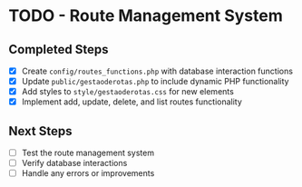 # TODO - Route Management System

## Completed Steps
- [x] Create `config/routes_functions.php` with database interaction functions
- [x] Update `public/gestaoderotas.php` to include dynamic PHP functionality
- [x] Add styles to `style/gestaoderotas.css` for new elements
- [x] Implement add, update, delete, and list routes functionality

## Next Steps
- [ ] Test the route management system
- [ ] Verify database interactions
- [ ] Handle any errors or improvements
